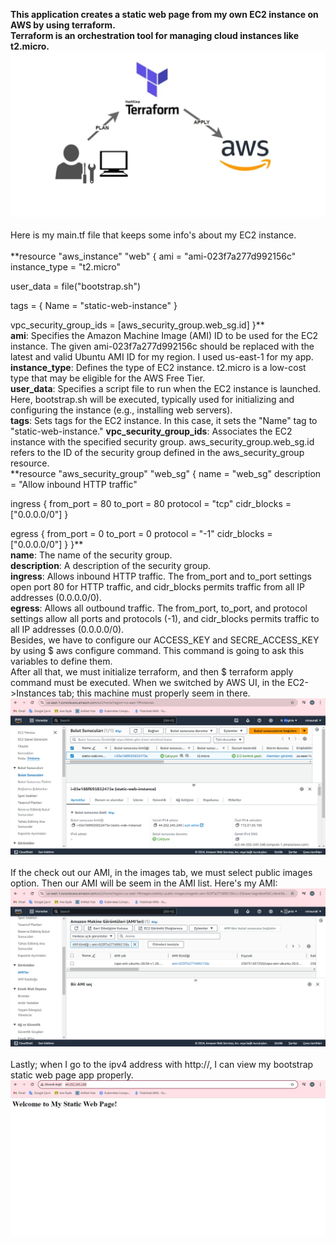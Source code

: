 **This application creates a static web page from my own EC2 instance on AWS by using terraform.**<br>
**Terraform is an orchestration tool for managing cloud instances like t2.micro.**<br>
![Web Page Screenshot](screenshots/aws.png)<br><br>
Here is my main.tf file that keeps some info's about my EC2 instance. <br>  
**resource "aws_instance" "web" {
  ami           = "ami-023f7a277d992156c" 
  instance_type = "t2.micro"

  user_data = file("bootstrap.sh")

  tags = {
    Name = "static-web-instance"
  }

  vpc_security_group_ids = [aws_security_group.web_sg.id]
}**
 <br> 
**ami**: Specifies the Amazon Machine Image (AMI) ID to be used for the EC2 instance. The given ami-023f7a277d992156c should be replaced with the latest and valid Ubuntu AMI ID for my region. I used us-east-1 for my app.<br> 
**instance_type**: Defines the type of EC2 instance. t2.micro is a low-cost type that may be eligible for the AWS Free Tier.<br> 
**user_data**: Specifies a script file to run when the EC2 instance is launched. Here, bootstrap.sh will be executed, typically used for initializing and configuring the instance (e.g., installing web servers).<br> 
**tags**: Sets tags for the EC2 instance. In this case, it sets the "Name" tag to "static-web-instance."
**vpc_security_group_ids**: Associates the EC2 instance with the specified security group. aws_security_group.web_sg.id refers to the ID of the security group defined in the aws_security_group resource.<br> 
**resource "aws_security_group" "web_sg" {
  name        = "web_sg"
  description = "Allow inbound HTTP traffic"

  ingress {
    from_port   = 80
    to_port     = 80
    protocol    = "tcp"
    cidr_blocks = ["0.0.0.0/0"]
  }

  egress {
    from_port   = 0
    to_port     = 0
    protocol    = "-1"
    cidr_blocks = ["0.0.0.0/0"]
  }
}**
<br> 
**name**: The name of the security group.<br> 
**description**: A description of the security group.<br> 
**ingress**: Allows inbound HTTP traffic. The from_port and to_port settings open port 80 for HTTP traffic, and cidr_blocks permits traffic from all IP addresses (0.0.0.0/0).<br> 
**egress**: Allows all outbound traffic. The from_port, to_port, and protocol settings allow all ports and protocols (-1), and cidr_blocks permits traffic to all IP addresses (0.0.0.0/0).<br> 
Besides, we have to configure our ACCESS_KEY and SECRE_ACCESS_KEY by using $ aws configure command. This command is going to ask this variables to define them. <br>
After all that, we must initialize terraform, and then $ terraform apply command must be executed. 
When we switched by AWS UI, in the EC2->Instances tab; this machine must properly seem in there.<br>
![Web Page Screenshot](screenshots/EC2.png)<br><br>
If the check out our AMI, in the images tab, we must select public images option. Then our AMI will be seem in the AMI list. Here's my AMI:<br>
![Web Page Screenshot](screenshots/AMI.png)<br><br>
Lastly; when I go to the ipv4 address with http://, I can view my bootstrap static web page app properly.<br>
![Web Page Screenshot](screenshots/app.png)
